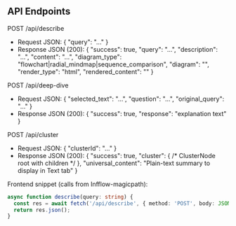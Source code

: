 API Endpoints
-------------

POST /api/describe
- Request JSON: { "query": "..." }
- Response JSON (200):
  {
    "success": true,
    "query": "...",
    "description": "...",
    "content": "...",
    "diagram_type": "flowchart|radial_mindmap|sequence_comparison",
    "diagram": "<mermaid code>",
    "render_type": "html",
    "rendered_content": "<mermaid code>"
  }

POST /api/deep-dive
- Request JSON: { "selected_text": "...", "question": "...", "original_query": "..." }
- Response JSON (200): { "success": true, "response": "explanation text" }

POST /api/cluster
- Request JSON: { "clusterId": "..." }
- Response JSON (200):
  {
    "success": true,
    "cluster": { /* ClusterNode root with children */ },
    "universal_content": "Plain-text summary to display in Text tab"
  }

Frontend snippet (calls from Infflow-magicpath):

```ts
async function describe(query: string) {
  const res = await fetch('/api/describe', { method: 'POST', body: JSON.stringify({ query }), headers: { 'Content-Type': 'application/json' } });
  return res.json();
}
```
